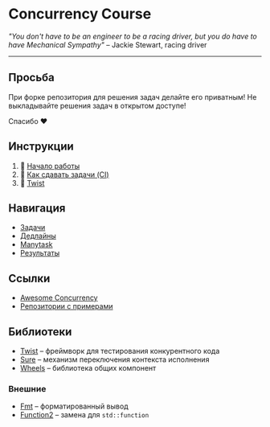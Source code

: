 # Concurrency Course

_"You don't have to be an engineer to be a racing driver, but you do have to have Mechanical Sympathy"_ – Jackie Stewart, racing driver

---

## Просьба

При форке репозитория для решения задач делайте его приватным! Не выкладывайте решения задач в открытом доступе!

Спасибо ❤️

## Инструкции

1) 🏃 [Начало работы](docs/setup.md)
2) 🤖 [Как сдавать задачи (CI)](docs/ci.md)
3) 🧵 [Twist](https://gitlab.com/Lipovsky/twist/-/blob/master/docs/ru/guide.md)

## Навигация

- [Задачи](/tasks)
- [Дедлайны](/deadlines)
- [Manytask](https://en.wikipedia.org/wiki/HTTP_404)
- [Результаты](https://en.wikipedia.org/wiki/HTTP_404)

## Ссылки

- [Awesome Concurrency](https://gitlab.com/Lipovsky/awesome-concurrency)
- [Репозитории с примерами](https://gitlab.com/l2288)

## Библиотеки

- [Twist](https://gitlab.com/Lipovsky/twist) – фреймворк для тестирования конкурентного кода
- [Sure](https://gitlab.com/Lipovsky/sure) – механизм переключения контекста исполнения
- [Wheels](https://gitlab.com/Lipovsky/wheels) – библиотека общих компонент

### Внешние

- [Fmt](https://github.com/fmtlib/fmt) – форматированный вывод
- [Function2](https://github.com/Naios/function2) – замена для `std::function`

